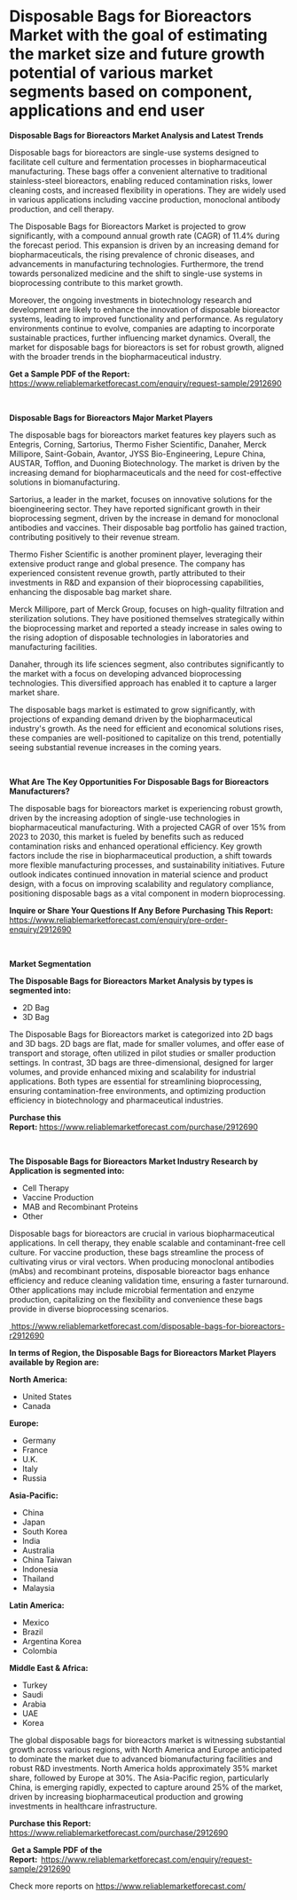 <p><h1>Disposable Bags for Bioreactors Market with the goal of estimating the market size and future growth potential of various market segments based on component, applications and end user</h1></p><p><strong>Disposable Bags for Bioreactors Market Analysis and Latest Trends</strong></p>
<p><p>Disposable bags for bioreactors are single-use systems designed to facilitate cell culture and fermentation processes in biopharmaceutical manufacturing. These bags offer a convenient alternative to traditional stainless-steel bioreactors, enabling reduced contamination risks, lower cleaning costs, and increased flexibility in operations. They are widely used in various applications including vaccine production, monoclonal antibody production, and cell therapy.</p><p>The Disposable Bags for Bioreactors Market is projected to grow significantly, with a compound annual growth rate (CAGR) of 11.4% during the forecast period. This expansion is driven by an increasing demand for biopharmaceuticals, the rising prevalence of chronic diseases, and advancements in manufacturing technologies. Furthermore, the trend towards personalized medicine and the shift to single-use systems in bioprocessing contribute to this market growth. </p><p>Moreover, the ongoing investments in biotechnology research and development are likely to enhance the innovation of disposable bioreactor systems, leading to improved functionality and performance. As regulatory environments continue to evolve, companies are adapting to incorporate sustainable practices, further influencing market dynamics. Overall, the market for disposable bags for bioreactors is set for robust growth, aligned with the broader trends in the biopharmaceutical industry.</p></p>
<p><strong>Get a Sample PDF of the Report:&nbsp;</strong> <a href="https://www.reliablemarketforecast.com/enquiry/request-sample/2912690?utm_campaign=2886&utm_medium=2&utm_source=Github&utm_content=ia&utm_term=12032025&utm_id=disposable-bags-for-bioreactors">https://www.reliablemarketforecast.com/enquiry/request-sample/2912690</a></p>
<p>&nbsp;</p>
<p><strong>Disposable Bags for Bioreactors Major Market Players</strong></p>
<p><p>The disposable bags for bioreactors market features key players such as Entegris, Corning, Sartorius, Thermo Fisher Scientific, Danaher, Merck Millipore, Saint-Gobain, Avantor, JYSS Bio-Engineering, Lepure China, AUSTAR, Tofflon, and Duoning Biotechnology. The market is driven by the increasing demand for biopharmaceuticals and the need for cost-effective solutions in biomanufacturing.</p><p>Sartorius, a leader in the market, focuses on innovative solutions for the bioengineering sector. They have reported significant growth in their bioprocessing segment, driven by the increase in demand for monoclonal antibodies and vaccines. Their disposable bag portfolio has gained traction, contributing positively to their revenue stream.</p><p>Thermo Fisher Scientific is another prominent player, leveraging their extensive product range and global presence. The company has experienced consistent revenue growth, partly attributed to their investments in R&D and expansion of their bioprocessing capabilities, enhancing the disposable bag market share.</p><p>Merck Millipore, part of Merck Group, focuses on high-quality filtration and sterilization solutions. They have positioned themselves strategically within the bioprocessing market and reported a steady increase in sales owing to the rising adoption of disposable technologies in laboratories and manufacturing facilities.</p><p>Danaher, through its life sciences segment, also contributes significantly to the market with a focus on developing advanced bioprocessing technologies. This diversified approach has enabled it to capture a larger market share.</p><p>The disposable bags market is estimated to grow significantly, with projections of expanding demand driven by the biopharmaceutical industry's growth. As the need for efficient and economical solutions rises, these companies are well-positioned to capitalize on this trend, potentially seeing substantial revenue increases in the coming years.</p></p>
<p>&nbsp;</p>
<p><strong>What Are The Key Opportunities For Disposable Bags for Bioreactors Manufacturers?</strong></p>
<p><p>The disposable bags for bioreactors market is experiencing robust growth, driven by the increasing adoption of single-use technologies in biopharmaceutical manufacturing. With a projected CAGR of over 15% from 2023 to 2030, this market is fueled by benefits such as reduced contamination risks and enhanced operational efficiency. Key growth factors include the rise in biopharmaceutical production, a shift towards more flexible manufacturing processes, and sustainability initiatives. Future outlook indicates continued innovation in material science and product design, with a focus on improving scalability and regulatory compliance, positioning disposable bags as a vital component in modern bioprocessing.</p></p>
<p><strong>Inquire or Share Your Questions If Any Before Purchasing This Report:</strong> <a href="https://www.reliablemarketforecast.com/enquiry/pre-order-enquiry/2912690?utm_campaign=2886&utm_medium=2&utm_source=Github&utm_content=ia&utm_term=12032025&utm_id=disposable-bags-for-bioreactors">https://www.reliablemarketforecast.com/enquiry/pre-order-enquiry/2912690</a></p>
<p>&nbsp;</p>
<p><strong>Market Segmentation</strong></p>
<p><strong>The Disposable Bags for Bioreactors Market Analysis by types is segmented into:</strong></p>
<p><ul><li>2D Bag</li><li>3D Bag</li></ul></p>
<p><p>The Disposable Bags for Bioreactors market is categorized into 2D bags and 3D bags. 2D bags are flat, made for smaller volumes, and offer ease of transport and storage, often utilized in pilot studies or smaller production settings. In contrast, 3D bags are three-dimensional, designed for larger volumes, and provide enhanced mixing and scalability for industrial applications. Both types are essential for streamlining bioprocessing, ensuring contamination-free environments, and optimizing production efficiency in biotechnology and pharmaceutical industries.</p></p>
<p><strong>Purchase this Report:&nbsp;</strong><a href="https://www.reliablemarketforecast.com/purchase/2912690?utm_campaign=2886&utm_medium=2&utm_source=Github&utm_content=ia&utm_term=12032025&utm_id=disposable-bags-for-bioreactors">https://www.reliablemarketforecast.com/purchase/2912690</a></p>
<p>&nbsp;</p>
<p><strong>The Disposable Bags for Bioreactors Market Industry Research by Application is segmented into:</strong></p>
<p><ul><li>Cell Therapy</li><li>Vaccine Production</li><li>MAB and Recombinant Proteins</li><li>Other</li></ul></p>
<p><p>Disposable bags for bioreactors are crucial in various biopharmaceutical applications. In cell therapy, they enable scalable and contaminant-free cell culture. For vaccine production, these bags streamline the process of cultivating virus or viral vectors. When producing monoclonal antibodies (mAbs) and recombinant proteins, disposable bioreactor bags enhance efficiency and reduce cleaning validation time, ensuring a faster turnaround. Other applications may include microbial fermentation and enzyme production, capitalizing on the flexibility and convenience these bags provide in diverse bioprocessing scenarios.</p></p>
<p><a href="https://www.reliablemarketforecast.com/disposable-bags-for-bioreactors-r2912690?utm_campaign=2886&utm_medium=2&utm_source=Github&utm_content=ia&utm_term=12032025&utm_id=disposable-bags-for-bioreactors">&nbsp;https://www.reliablemarketforecast.com/disposable-bags-for-bioreactors-r2912690</a></p>
<p><strong>In terms of Region, the Disposable Bags for Bioreactors Market Players available by Region are:</strong></p>
<p>
    <p> <strong> North America: </strong>
        <ul>
            <li>United States</li>
            <li>Canada</li>
        </ul>
        </p> 
    <p> <strong> Europe: </strong>
        <ul>
            <li>Germany</li>
            <li>France</li>
            <li>U.K.</li>
            <li>Italy</li>
            <li>Russia</li>
        </ul>
        </p> 
    <p> <strong> Asia-Pacific: </strong>
        <ul>
            <li>China</li>
            <li>Japan</li>
            <li>South Korea</li>
            <li>India</li>
            <li>Australia</li>
            <li>China Taiwan</li>
            <li>Indonesia</li>
            <li>Thailand</li>
            <li>Malaysia</li>
        </ul>
        </p> 
    <p> <strong> Latin America: </strong>
        <ul>
            <li>Mexico</li>
            <li>Brazil</li>
            <li>Argentina Korea</li>
            <li>Colombia</li>
        </ul>
        </p> 
    <p> <strong> Middle East & Africa: </strong>
        <ul>
            <li>Turkey</li>
            <li>Saudi</li>
            <li>Arabia</li>
            <li>UAE</li>
            <li>Korea</li>
        </ul>
    </p>
    </p>
<p><p>The global disposable bags for bioreactors market is witnessing substantial growth across various regions, with North America and Europe anticipated to dominate the market due to advanced biomanufacturing facilities and robust R&D investments. North America holds approximately 35% market share, followed by Europe at 30%. The Asia-Pacific region, particularly China, is emerging rapidly, expected to capture around 25% of the market, driven by increasing biopharmaceutical production and growing investments in healthcare infrastructure.</p></p>
<p><strong>Purchase this Report: </strong><a href="https://www.reliablemarketforecast.com/purchase/2912690?utm_campaign=2886&utm_medium=2&utm_source=Github&utm_content=ia&utm_term=12032025&utm_id=disposable-bags-for-bioreactors">https://www.reliablemarketforecast.com/purchase/2912690</a></p>
<p>&nbsp;<strong>Get a Sample PDF of the Report:&nbsp;&nbsp;</strong><a href="https://www.reliablemarketforecast.com/enquiry/request-sample/2912690?utm_campaign=2886&utm_medium=2&utm_source=Github&utm_content=ia&utm_term=12032025&utm_id=disposable-bags-for-bioreactors">https://www.reliablemarketforecast.com/enquiry/request-sample/2912690</a></p>
<p><strong></strong></p>
<p>Check more reports on <a href="https://www.reliablemarketforecast.com/?utm_campaign=2886&utm_medium=2&utm_source=Github&utm_content=ia&utm_term=12032025&utm_id=disposable-bags-for-bioreactors">https://www.reliablemarketforecast.com/</a></p>